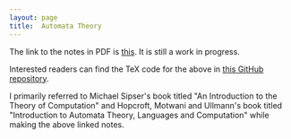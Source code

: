 ```yaml
---
layout: page
title:	Automata Theory
---
```


The link to the notes in PDF is [this](/Automata_Theory.pdf). It is still a work in progress.

Interested readers can find the TeX code for the above in [this GitHub repository](https://github.com/amitrajaraman/Automata-Theory).

I primarily referred to Michael Sipser's book titled "An Introduction to the Theory of Computation" and Hopcroft, Motwani and Ullmann's book titled "Introduction to Automata Theory, Languages and Computation" while making the above linked notes.